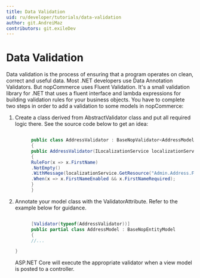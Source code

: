 ```yaml
---
title: Data Validation
uid: ru/developer/tutorials/data-validation
author: git.AndreiMaz
contributors: git.exileDev
---
```


# Data Validation

Data validation is the process of ensuring that a program operates on clean, correct and useful data. Most .NET developers use Data Annotation Validators. But nopCommerce uses Fluent Validation. It's a small validation library for .NET that uses a fluent interface and lambda expressions for building validation rules for your business objects. You have to complete two steps in order to add a validation to some models in nopCommerce:

1. Create a class derived from AbstractValidator class and put all required logic there. See the source code below to get an idea:

    ```csharp

          public class AddressValidator : BaseNopValidator<AddressModel>
          {
          public AddressValidator(ILocalizationService localizationService)
          {
          RuleFor(x => x.FirstName)
          .NotEmpty()
          .WithMessage(localizationService.GetResource("Admin.Address.Fields.FirstName.Required"))
          .When(x => x.FirstNameEnabled && x.FirstNameRequired);
          }
          }

    ```

1. Annotate your model class with the ValidatorAttribute. Refer to the example below for guidance.

    ```csharp

          [Validator(typeof(AddressValidator))]
          public partial class AddressModel : BaseNopEntityModel
          {
          //...

    }
    ```

    ASP.NET Core will execute the appropriate validator when a view model is posted to a controller.
